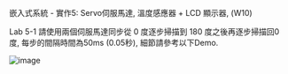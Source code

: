 

嵌入式系統 - 實作5: Servo伺服馬達, 溫度感應器 + LCD 顯示器,  (W10)

Lab 5-1 請使用兩個伺服馬達同步從 0 度逐步掃描到 180 度之後再逐步掃描回0度, 每步的間隔時間為50ms (0.05秒), 細節請參考以下Demo.

![image](https://user-images.githubusercontent.com/89329457/138580127-3b79f57a-0b10-4c98-b84d-de6c6fb65291.png)

